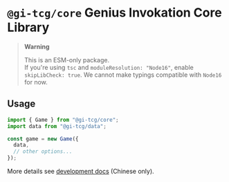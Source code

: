 # `@gi-tcg/core` Genius Invokation Core Library

> **Warning**
>
> This is an ESM-only package.   
> If you're using `tsc` and `moduleResolution: "Node16"`, enable `skipLibCheck: true`. We cannot make typings compatible with `Node16` for now.

## Usage

```js
import { Game } from "@gi-tcg/core";
import data from "@gi-tcg/data";

const game = new Game({
  data,
  // other options...
});
```

More details see [development docs](https://github.com/Guyutongxue/genius-invokation/tree/main/docs/development) (Chinese only).
